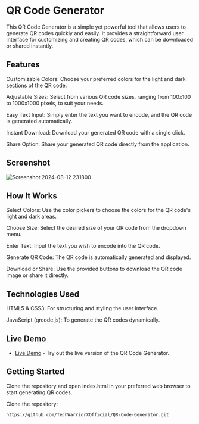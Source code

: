 # QR Code Generator

This QR Code Generator is a simple yet powerful tool that allows users to generate QR codes quickly and easily. It provides a straightforward user interface for customizing and creating QR codes, which can be downloaded or shared instantly.

## Features

Customizable Colors:
Choose your preferred colors for the light and dark sections of the QR code.

Adjustable Sizes:
Select from various QR code sizes, ranging from 100x100 to 1000x1000 pixels, to suit your needs.

Easy Text Input:
Simply enter the text you want to encode, and the QR code is generated automatically.

Instant Download:
Download your generated QR code with a single click.

Share Option:
Share your generated QR code directly from the application.

## Screenshot

![Screenshot 2024-08-12 231800](https://github.com/user-attachments/assets/35048397-d139-4c97-bbbc-6dbaf1059092)

## How It Works

Select Colors:
Use the color pickers to choose the colors for the QR code's light and dark areas.

Choose Size:
Select the desired size of your QR code from the dropdown menu.

Enter Text:
Input the text you wish to encode into the QR code.

Generate QR Code:
The QR code is automatically generated and displayed.

Download or Share:
Use the provided buttons to download the QR code image or share it directly.

## Technologies Used

HTML5 & CSS3:
For structuring and styling the user interface.

JavaScript (qrcode.js):
To generate the QR codes dynamically.

## Live Demo

- [Live Demo](https://techwarriorxofficial.github.io/QR-Code-Generator/) - Try out the live version of the QR Code Generator.

## Getting Started

Clone the repository and open index.html in your preferred web browser to start generating QR codes.

Clone the repository:

```bash
https://github.com/TechWarriorXOfficial/QR-Code-Generator.git
```
